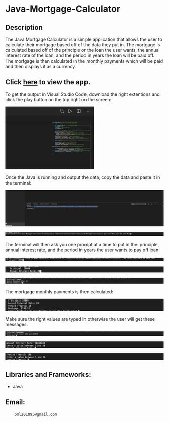 # Java-Mortgage-Calculator


## Description

The Java Mortgage Calculator is a simple application that allows the user  to calculate their mortgage based off of the data they put in. The mortgage is calculated based off of the principle or the loan the user wants, the  annual interest rate of the loan, and the period in years the loan will be paid off.  The mortgage is then calculated in the monthly payments which will be paid  and then displays it as a currency.



## Click [here](https://drive.google.com/file/d/1bJZZEHpAiu2r6HxI6X-KpxIrGJALdkJu/view?usp=sharing)  to view the app. 


To get the output in Visual Studio Code, download the right extentions and click the play button on the top right on the screen: 

 ![Play Screenshot](images/Play.png)
 
 Once the Java is running and output the data, copy  the data and paste it in the terminal:
 
 
 ![Copy Screenshot](images/Copy.png) 
 
  ![Terminal Screenshot](images/Terminal.png) 
  
  The terminal will then ask you one prompt at a time to put in  the: principle, annual interest rate, and the period in years the user wants to pay off loan:
   
   ![Principle Screenshot](images/Principle.png)
   
 ![Annual Interest Rate Screenshot](images/Annual.png)
 
 
 ![Period Screenshot](images/Period.png)  
 
 The mortgage monthly payments  is then calculated:
 
 ![Mortgage Screenshot](images/Mortgage.png)   
 
 Make sure the right values are typed in otherwise the user will get these messages:
 
![error Screenshot](images/WrongPrin.png)

![error Screenshot](images/WrongInterest.png)  

![error Screenshot](images/WrongPeriod.png)  

 



## Libraries and Frameworks:

- Java  
   
## Email:

        bml201095@gmail.com

